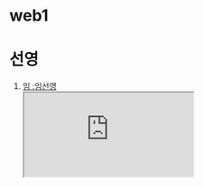 # web1 
<head>
  <title>선영 - welcome</title>
  <meta charset="utf-8">
</head>
<body>

<h1>선영</h1>
<ol>
  <li><a href="1.html">임 :임선영</a></li>
  <html>
    <body>
      <iframe name="임 :임선영" src="https://github.com/simjae11/1.jpg/blob/47eb393367c279f0398675ec20e8a9cf9398927b/1.jpg"
  <li><a href="2.html">선 :선녀와 나무꾼에 나오는</a></li>
  <li><a href="3.html">영 :영영 다시 볼수 없는 선녀</a></li>
</ol>
<h2>사랑스런</h2>
손편지 내용


<img src="1.jpg" width="100%">

